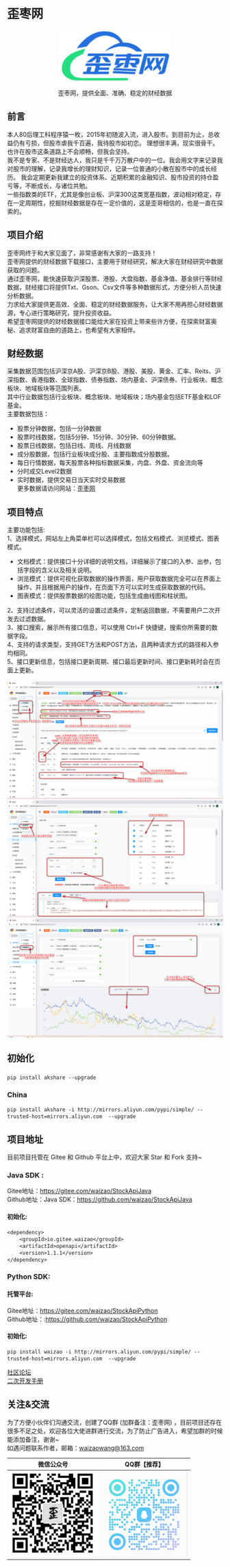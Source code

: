 # 歪枣网

<p align=center>
  <a href="http://www.waizaowang.com/">
    <img src="./doc/images/waizaowang.png" alt="财经数据接口" style="width:260px;height:120px">
  </a>
</p>

<p align=center>
   歪枣网，提供全面、准确、稳定的财经数据
</p>

##  前言
本人80后理工科程序猿一枚，2015年初随波入流，进入股市。到目前为止，总收益仍有亏损，但股市虐我千百遍，我待股市如初恋。
理想很丰满，现实很骨干。也许在股市这条道路上不会顺畅，但我会坚持。<br>
我不是专家、不是财经达人，我只是千千万万散户中的一位。我会用文字来记录我对股市的理解，记录我增长的理财知识，记录一位普通的小散在股市中的成长经历。
我会定期更新我建立的投资体系、近期积累的金融知识、股市投资的持仓盈亏等，不断成长，与诸位共勉。<br>
一些指数类的ETF，尤其是像创业板、沪深300这类宽基指数，波动相对稳定，存在一定周期性，挖掘财经数据是存在一定价值的，这是歪哥相信的，也是一直在探索的。<br>

## 项目介绍
歪枣网终于和大家见面了，非常感谢有大家的一路支持！<br>
歪枣网提供的财经数据下载接口，主要用于财经研究，解决大家在财经研究中数据获取的问题。<br>
通过歪枣网，能快速获取沪深股票、港股、大盘指数、基金净值、基金排行等财经数据，财经接口将提供Txt、Gson、Csv文件等多种数据形式，方便分析人员快速分析数据。<br>
力求给大家提供更高效、全面、稳定的财经数据服务，让大家不用再担心财经数据源，专心进行策略研究，提升投资收益。<br>
希望歪枣网提供的财经数据接口能给大家在投资上带来些许方便，在探索财富奥秘、追求财富自由的道路上，也希望有大家相伴。

## 财经数据
采集数据范围包括沪深京A股、沪深京B股、港股、美股、黄金、汇率、Reits、沪深指数、香港指数、全球指数、债券指数、场内基金、沪深债券、行业板块、概念板块、地域板块等范围列表。<br>
其中行业数据包括行业板块、概念板块、地域板块；场内基金包括ETF基金和LOF基金。<br>
主要数据包括：<br>
- 股票分钟数据，包括一分钟数据
- 股票时线数据，包括5分钟、15分钟、30分钟、60分钟数据。
- 股票日线数据，包括日线、周线、月线数据
- 成分股数据，包括行业板块成分股、主要指数成分股数据。
- 每日行情数据，每天股票各种指标数据采集，内盘、外盘、资金流向等
- 分时成交Level2数据
- 实时数据，提供交易日当天实时交易数据<br>
更多数据请访问网站：[歪枣网](http://www.waizaowang.com/)


## 项目特点
主要功能包括:<br>
1、选择模式，网站左上角菜单栏可以选择模式，包括文档模式、浏览模式、图表模式。
- 文档模式：提供接口十分详细的说明文档，详细展示了接口的入参、出参，包括字段的含义以及相关说明。
- 浏览模式：提供可视化获取数据的操作界面，用户获取数据完全可以在界面上操作，并且根据用户的操作，在页面下方可以实时生成获取数据的代码。
- 图表模式：提供股票数据的绘图功能，包括生成曲线图和柱状图。

2、支持过滤条件，可以灵活的设置过滤条件，定制返回数据，不需要用户二次开发去过滤数据。 <br>
3、接口搜索，展示所有接口信息，可以使用 Ctrl+F 快捷键，搜索你所需要的数据字段。<br>
4、支持的请求类型，支持GET方法和POST方法，且两种请求方式的路径和入参均相同。<br>
5、接口更新信息，包括接口更新周期、接口最后更新时间、接口更新耗时会在页面上更新。<br><br>
![image](./doc/images/apiOne.png)
![image](./doc/images/apiTwo.png)
![image](./doc/images/apiThree.png)

## 初始化

###     

```shell
pip install akshare --upgrade
```

### China

```shell
pip install akshare -i http://mirrors.aliyun.com/pypi/simple/ --trusted-host=mirrors.aliyun.com  --upgrade
```

## 项目地址

目前项目托管在 Gitee 和 Github 平台上中，欢迎大家 Star 和 Fork 支持~ <br>

### Java SDK :

Gitee地址：https://gitee.com/waizao/StockApiJava <br>
Github地址：Java SDK：https://github.com/waizao/StockApiJava <br>

#### 初始化:

``` maven
<dependency>
    <groupId>io.gitee.waizao</groupId>
    <artifactId>openapi</artifactId>
    <version>1.1.1</version>
</dependency>
```

### Python SDK:

#### 托管平台:

Gitee地址：https://gitee.com/waizao/StockApiPython <br>
Github地址：:https://github.com/waizao/StockApiPython <br>

#### 初始化:

```shell
pip install waizao -i http://mirrors.aliyun.com/pypi/simple/ --trusted-host=mirrors.aliyun.com  --upgrade
```

[社区论坛](http://bbs.waizaowang.com/) <br>
[二次开发手册](http://www.waizaowang.com/wiki/index.html#_%E4%BA%8C%E6%AC%A1%E5%BC%80%E5%8F%91)<br>

## 关注&交流

为了方便小伙伴们沟通交流，创建了QQ群 (加群备注：歪枣网)
，目前项目还存在很多不足之处，欢迎各位大佬进群进行交流，为了防止广告进入，希望加群的时候能添加备注，谢谢~<br>
如遇问题联系作者，邮箱：waizaowang@163.com <br>

|                                微信公众号                                 | QQ群【推荐】                                                                                  |
|:--------------------------------------------------------------------:|------------------------------------------------------------------------------------------|
| <img src="./doc/images/gongzhonghao.png" width="200" height="200" /> | <img src="./doc/images/qqGroup.png" width="200"  height="200" /> |






